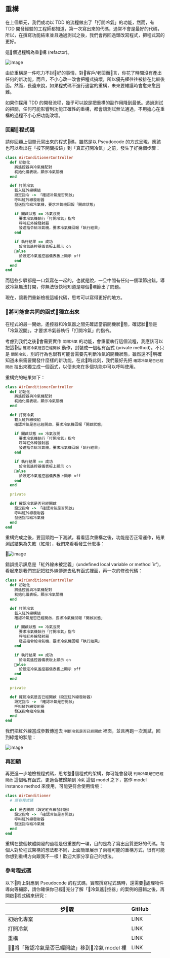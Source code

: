 ## 重構

在上個單元，我們成功以 TDD 的流程做出了「打開冷氣」的功能，然而，有 TDD 開發經驗的工程師都知道，第一次寫出來的代碼，通常不會是最好的代碼，所以，在撰寫功能結束並且通過測試之後，我們會再回過頭改寫程式，把程式寫的更好。

這個過程稱為重構 (refactor)。

![image](images/red-green-refactor.png)

由於重構是一件吃力不討好的事情，對客戶/老闆而言，你花了時間沒有產出任何的新功能，而且，不小心改一改會把程式搞壞，所以優先權往往被排在比較後面。然而，長遠來說，如果程式碼不進行適當的重構，未來要維護時會愈來愈困難。

如果你採用 TDD 的開發流程，幾乎可以說是把重構的副作用降到最低。透過測試的把關，任何可能影響到功能正確性的重構，都會讓測試無法通過，不用擔心在重構的過程不小心把功能改壞。

### 回顧程式碼

請你回顧上個單元寫出來的程式碼，雖然是以 Pseudocode 的方式呈現，應該也可以看出在「按下開關按鈕」到「真正打開冷氣」之前，發生了好幾個步驟：

```ruby
class AirConditionerController
  def 初始化
    將遙控器與冷氣機配對
    初始化儀表板，顯示冷氣關機
  end

  def 打開冷氣
    載入紅外線模組
    設定指令 -> 「確認冷氣是否開啟」
    呼叫紅外線發射器
    發送指令給冷氣機，要求冷氣機回報「開啟狀態」

    if 開啟狀態 == 冷氣沒開
      要求冷氣機執行「打開冷氣」指令
      呼叫紅外線發射器
      發送指令給冷氣機，要求冷氣機回報「執行結果」
    end

    if 執行結果 == 成功
      於冷氣遙控器儀表板上顯示 on
    else
      於設定冷氣遙控器儀表板上顯示 off
    end
  end
end
```

而這些步驟都是一口氣寫在一起的，也就是說，一旦中間有任何一個環節出錯，導致冷氣無法打開，你無法很快地知道是哪個環節出了問題。

現在，讓我們重新檢視這組代碼，思考可以寫得更好的地方。

### 將可能會共同的函式獨立出來

在程式的最一開始，遙控器和冷氣器之間先確認當前開機狀態，確認狀態是「冷氣沒開」，才要求冷氣器執行「打開冷氣」的指令。

考慮到我們之後會需要實作 `關閉冷氣` 的功能，會重覆執行這個流程，我應該可以把這個 `確認冷氣是否已經開啟` 動作，封裝成一個私有函式 (private method)。不只是 `關閉冷氣`，別的行為也很有可能會需要先判斷冷氣的開機狀態，雖然還不明確知道未來需要開發什麼樣的新功能，在此時此刻，我們最好先把 `確認冷氣是否已經開啟` 拉出來獨立成一個函式，以便未來在多個功能中可以呼叫使用。

重構完的結果如下：

```ruby
class AirConditionerController
  def 初始化
    將遙控器與冷氣機配對
    初始化儀表板，顯示冷氣關機
  end

  def 打開冷氣
    載入紅外線模組
    確認冷氣是否已經開啟，要求冷氣機回報「開啟狀態」

    if 開啟狀態 == 冷氣沒開
      要求冷氣機執行「打開冷氣」指令
      呼叫紅外線發射器
      發送指令給冷氣機，要求冷氣機回報「執行結果」
    end

    if 執行結果 == 成功
      於冷氣遙控器儀表板上顯示 on
    else
      於設定冷氣遙控器儀表板上顯示 off
    end
  end

  private

  def 確認冷氣是否已經開啟
    設定指令 -> 「確認冷氣是否開啟」
    呼叫紅外線發射器
    發送指令給冷氣機
  end
end
```

重構完成之後，要回頭跑一下測試，看看這次重構之後，功能是否正常運作，結果測試結果為失敗（紅燈），我們來看看發生什麼事：

![image](images/open-04-refactor-red.png)

錯誤提示訊息是「紅外線未被定義」(undefined local variable or method \`ir')，看起來是我們忘記把紅外線傳進去私有函式裡面，再一次的修改代碼：

```ruby
class AirConditionerController
  def 初始化
    將遙控器與冷氣機配對
    初始化儀表板，顯示冷氣關機
  end

  def 打開冷氣
    載入紅外線模組
    確認冷氣是否已經開啟，要求冷氣機回報「開啟狀態」

    if 開啟狀態 == 冷氣沒開
      要求冷氣機執行「打開冷氣」指令
      呼叫紅外線發射器
      發送指令給冷氣機，要求冷氣機回報「執行結果」
    end

    if 執行結果 == 成功
      於冷氣遙控器儀表板上顯示 on
    else
      於設定冷氣遙控器儀表板上顯示 off
    end
  end

  private

  def 確認冷氣是否已經開啟（設定紅外線發射器）
    設定指令 -> 「確認冷氣是否開啟」
    呼叫紅外線發射器
    發送指令給冷氣機
  end
end
```

我們把紅外線當成參數傳進去 `判斷冷氣是否已經開啟` 裡面，並且再跑一次測試，回到綠燈的狀態：

![image](images/open-03-green.png)

### 再回顧

再更進一步地檢視程式碼，思考整個程式的架構，你可能會發現 `判斷冷氣是否已經開啟` 這個私有函式，更適合被歸類到 `冷氣` 這個 model 之下，當作 model instance method 來使用，可能更符合使用情境：

```ruby
class AirConditioner
  # 原有程式碼

  def 是否開啟（設定紅外線發射器）
    設定指令 -> 「確認冷氣是否開啟」
    呼叫紅外線發射器
    發送指令給冷氣機
  end
end
```
重構在整個軟體開發的過程是很重要的一環，目的是為了寫出品質更好的代碼。每個人對於程式架構的想法都不同，上面簡單展示了兩種可能的重構方式，很有可能你想到重構方向跟我不一樣！歡迎大家分享自己的想法。

### 參考程式碼

以下附上對應到 Pseudocode 的程式碼，實際撰寫程式碼時，還需要處理物件導向等細節，請你確保你已經充分了解「冷氣遙控器」的案例的邏輯之後，再開啟程式碼來研究：


| 步驟 | GitHub |
| ----- | ----- |
| 初始化專案 | LINK |
| 打開冷氣 | LINK |
| 重構 | LINK |
| 將「確認冷氣是否已經開啟」移到冷氣 model 裡 | LINK |
